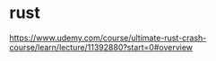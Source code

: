 # rust

https://www.udemy.com/course/ultimate-rust-crash-course/learn/lecture/11392880?start=0#overview
